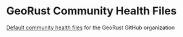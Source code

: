 # GeoRust Community Health Files

[Default community health files](https://docs.github.com/en/free-pro-team@latest/github/building-a-strong-community/creating-a-default-community-health-file) for the GeoRust GitHub organization
